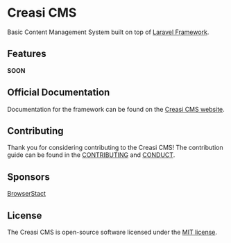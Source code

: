 # Creasi CMS

Basic Content Management System built on top of [Laravel Framework](http://laravel.com).

## Features

**SOON**

## Official Documentation

Documentation for the framework can be found on the [Creasi CMS website](wiki).

## Contributing

Thank you for considering contributing to the Creasi CMS! The contribution guide can be found in the [CONTRIBUTING](CONTRIBUTING.md) and [CONDUCT](CONDUCT.md).

## Sponsors

[BrowserStact](http://browserstack.com)

## License

The Creasi CMS is open-source software licensed under the [MIT license](http://opensource.org/licenses/MIT).